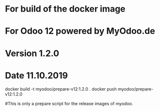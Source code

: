 # For build of the docker image
# For Odoo 12 powered by MyOdoo.de
# Version 1.2.0
# Date 11.10.2019
docker build -t myodoo/prepare-v12:1.2.0 .
docker push myodoo/prepare-v12:1.2.0

#This is only a prepare script for the release images of myodoo.
